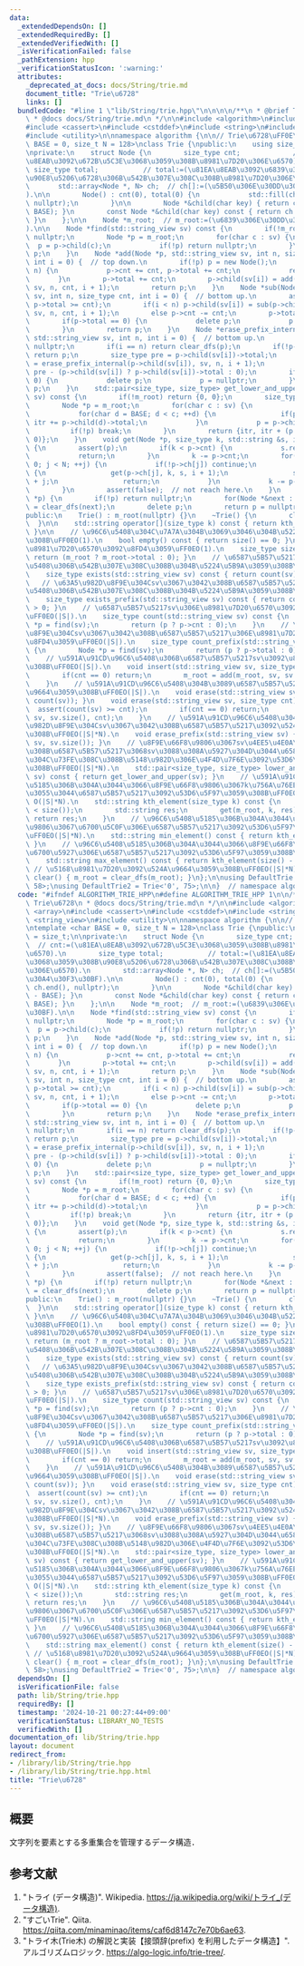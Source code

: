 ```yaml
---
data:
  _extendedDependsOn: []
  _extendedRequiredBy: []
  _extendedVerifiedWith: []
  _isVerificationFailed: false
  _pathExtension: hpp
  _verificationStatusIcon: ':warning:'
  attributes:
    _deprecated_at_docs: docs/String/trie.md
    document_title: "Trie\u6728"
    links: []
  bundledCode: "#line 1 \"lib/String/trie.hpp\"\n\n\n\n/**\n * @brief Trie\u6728\n\
    \ * @docs docs/String/trie.md\n */\n\n#include <algorithm>\n#include <array>\n\
    #include <cassert>\n#include <cstddef>\n#include <string>\n#include <string_view>\n\
    #include <utility>\n\nnamespace algorithm {\n\n// Trie\u6728\uFF0E\ntemplate <char\
    \ BASE = 0, size_t N = 128>\nclass Trie {\npublic:\n    using size_type = size_t;\n\
    \nprivate:\n    struct Node {\n        size_type cnt;             // cnt:=(\u81EA\
    \u8EAB\u3092\u672B\u5C3E\u3068\u3059\u308B\u8981\u7D20\u306E\u6570).\n       \
    \ size_type total;           // total:=(\u81EA\u8EAB\u3092\u6839\u3068\u3059\u308B\
    \u90E8\u5206\u6728\u306B\u542B\u307E\u308C\u308B\u8981\u7D20\u306E\u6570).\n \
    \       std::array<Node *, N> ch;  // ch[]:=(\u5B50\u306E\u30DD\u30A4\u30F3\u30BF\
    ).\n\n        Node() : cnt(0), total(0) {\n            std::fill(ch.begin(), ch.end(),\
    \ nullptr);\n        }\n\n        Node *&child(char key) { return ch.at(key -\
    \ BASE); }\n        const Node *&child(char key) const { return ch.at(key - BASE);\
    \ }\n    };\n\n    Node *m_root;  // m_root:=(\u6839\u306E\u30DD\u30A4\u30F3\u30BF\
    ).\n\n    Node *find(std::string_view sv) const {\n        if(!m_root) return\
    \ nullptr;\n        Node *p = m_root;\n        for(char c : sv) {\n          \
    \  p = p->child(c);\n            if(!p) return nullptr;\n        }\n        return\
    \ p;\n    }\n    Node *add(Node *p, std::string_view sv, int n, size_type cnt,\
    \ int i = 0) {  // top down.\n        if(!p) p = new Node();\n        if(i ==\
    \ n) {\n            p->cnt += cnt, p->total += cnt;\n            return p;\n \
    \       }\n        p->total += cnt;\n        p->child(sv[i]) = add(p->child(sv[i]),\
    \ sv, n, cnt, i + 1);\n        return p;\n    }\n    Node *sub(Node *p, std::string_view\
    \ sv, int n, size_type cnt, int i = 0) {  // bottom up.\n        assert(p and\
    \ p->total >= cnt);\n        if(i < n) p->child(sv[i]) = sub(p->child(sv[i]),\
    \ sv, n, cnt, i + 1);\n        else p->cnt -= cnt;\n        p->total -= cnt;\n\
    \        if(p->total == 0) {\n            delete p;\n            p = nullptr;\n\
    \        }\n        return p;\n    }\n    Node *erase_prefix_internal(Node *p,\
    \ std::string_view sv, int n, int i = 0) {  // bottom up.\n        if(!p) return\
    \ nullptr;\n        if(i == n) return clear_dfs(p);\n        if(!p->child(sv[i]))\
    \ return p;\n        size_type pre = p->child(sv[i])->total;\n        p->child(sv[i])\
    \ = erase_prefix_internal(p->child(sv[i]), sv, n, i + 1);\n        p->total -=\
    \ pre - (p->child(sv[i]) ? p->child(sv[i])->total : 0);\n        if(p->total ==\
    \ 0) {\n            delete p;\n            p = nullptr;\n        }\n        return\
    \ p;\n    }\n    std::pair<size_type, size_type> get_lower_and_upper(std::string_view\
    \ sv) const {\n        if(!m_root) return {0, 0};\n        size_type itr = 0;\n\
    \        Node *p = m_root;\n        for(char c : sv) {\n            itr += p->cnt;\n\
    \            for(char d = BASE; d < c; ++d) {\n                if(p->child(d))\
    \ itr += p->child(d)->total;\n            }\n            p = p->child(c);\n  \
    \          if(!p) break;\n        }\n        return {itr, itr + (p ? p->cnt :\
    \ 0)};\n    }\n    void get(Node *p, size_type k, std::string &s, int i = 0) const\
    \ {\n        assert(p);\n        if(k < p->cnt) {\n            s.resize(i);\n\
    \            return;\n        }\n        k -= p->cnt;\n        for(size_t j =\
    \ 0; j < N; ++j) {\n            if(!p->ch[j]) continue;\n            if(k < p->ch[j]->total)\
    \ {\n                get(p->ch[j], k, s, i + 1);\n                s[i] = BASE\
    \ + j;\n                return;\n            }\n            k -= p->ch[j]->total;\n\
    \        }\n        assert(false);  // not reach here.\n    }\n    Node *clear_dfs(Node\
    \ *p) {\n        if(!p) return nullptr;\n        for(Node *&next : p->ch) next\
    \ = clear_dfs(next);\n        delete p;\n        return p = nullptr;\n    }\n\n\
    public:\n    Trie() : m_root(nullptr) {}\n    ~Trie() {\n        clear();\n  \
    \  }\n\n    std::string operator[](size_type k) const { return kth_element(k);\
    \ }\n\n    // \u96C6\u5408\u304C\u7A7A\u304B\u3069\u3046\u304B\u5224\u5B9A\u3059\
    \u308B\uFF0EO(1).\n    bool empty() const { return size() == 0; }\n    // \u5168\
    \u8981\u7D20\u6570\u3092\u8FD4\u3059\uFF0EO(1).\n    size_type size() const {\
    \ return (m_root ? m_root->total : 0); }\n    // \u6587\u5B57\u5217sv\u304C\u96C6\
    \u5408\u306B\u542B\u307E\u308C\u308B\u304B\u5224\u5B9A\u3059\u308B\uFF0EO(|S|).\n\
    \    size_type exists(std::string_view sv) const { return count(sv) > 0; }\n \
    \   // \u63A5\u982D\u8F9E\u304Csv\u3067\u3042\u308B\u6587\u5B57\u5217\u304C\u96C6\
    \u5408\u306B\u542B\u307E\u308C\u308B\u304B\u5224\u5B9A\u3059\u308B\uFF0EO(|S|).\n\
    \    size_type exists_prefix(std::string_view sv) const { return count_prefix(sv)\
    \ > 0; }\n    // \u6587\u5B57\u5217sv\u306E\u8981\u7D20\u6570\u3092\u8FD4\u3059\
    \uFF0EO(|S|).\n    size_type count(std::string_view sv) const {\n        Node\
    \ *p = find(sv);\n        return (p ? p->cnt : 0);\n    }\n    // \u63A5\u982D\
    \u8F9E\u304Csv\u3067\u3042\u308B\u6587\u5B57\u5217\u306E\u8981\u7D20\u6570\u3092\
    \u8FD4\u3059\uFF0EO(|S|).\n    size_type count_prefix(std::string_view sv) const\
    \ {\n        Node *p = find(sv);\n        return (p ? p->total : 0);\n    }\n\
    \    // \u591A\u91CD\u96C6\u5408\u306B\u6587\u5B57\u5217sv\u3092\u8FFD\u52A0\u3059\
    \u308B\uFF0EO(|S|).\n    void insert(std::string_view sv, size_type cnt = 1) {\n\
    \        if(cnt == 0) return;\n        m_root = add(m_root, sv, sv.size(), cnt);\n\
    \    }\n    // \u591A\u91CD\u96C6\u5408\u304B\u3089\u6587\u5B57\u5217sv\u3092\u524A\
    \u9664\u3059\u308B\uFF0EO(|S|).\n    void erase(std::string_view sv) { erase(sv,\
    \ count(sv)); }\n    void erase(std::string_view sv, size_type cnt) {\n      \
    \  assert(count(sv) >= cnt);\n        if(cnt == 0) return;\n        m_root = sub(m_root,\
    \ sv, sv.size(), cnt);\n    }\n    // \u591A\u91CD\u96C6\u5408\u304B\u3089\u63A5\
    \u982D\u8F9E\u304Csv\u3067\u3042\u308B\u6587\u5B57\u5217\u3092\u524A\u9664\u3059\
    \u308B\uFF0EO(|S|*N).\n    void erase_prefix(std::string_view sv) { m_root = erase_prefix_internal(m_root,\
    \ sv, sv.size()); }\n    // \u8F9E\u66F8\u9806\u3067sv\u4EE5\u4E0A\u3067\u3042\
    \u308B\u6587\u5B57\u5217\u3068sv\u3088\u308A\u5927\u304D\u3044\u6587\u5B57\u5217\
    \u304C\u73FE\u308C\u308B\u5148\u982D\u306E\u4F4D\u7F6E\u3092\u53D6\u5F97\u3059\
    \u308B\uFF0EO(|S|*N).\n    std::pair<size_type, size_type> lower_and_upper_bound(std::string_view\
    \ sv) const { return get_lower_and_upper(sv); }\n    // \u591A\u91CD\u96C6\u5408\
    \u5185\u306B\u304A\u3044\u3066\u8F9E\u66F8\u9806\u3067k\u756A\u76EE\u306B\u5C0F\
    \u3055\u3044\u6587\u5B57\u5217\u3092\u53D6\u5F97\u3059\u308B\uFF0E0-based index.\
    \ O(|S|*N).\n    std::string kth_element(size_type k) const {\n        assert(k\
    \ < size());\n        std::string res;\n        get(m_root, k, res);\n       \
    \ return res;\n    }\n    // \u96C6\u5408\u5185\u306B\u304A\u3044\u3066\u8F9E\u66F8\
    \u9806\u3067\u6700\u5C0F\u306E\u6587\u5B57\u5217\u3092\u53D6\u5F97\u3059\u308B\
    \uFF0EO(|S|*N).\n    std::string min_element() const { return kth_element(0);\
    \ }\n    // \u96C6\u5408\u5185\u306B\u304A\u3044\u3066\u8F9E\u66F8\u9806\u3067\
    \u6700\u5927\u306E\u6587\u5B57\u5217\u3092\u53D6\u5F97\u3059\u308B\uFF0EO(|S|*N).\n\
    \    std::string max_element() const { return kth_element(size() - 1); }\n   \
    \ // \u5168\u8981\u7D20\u3092\u524A\u9664\u3059\u308B\uFF0EO(|S|*N).\n    void\
    \ clear() { m_root = clear_dfs(m_root); }\n};\n\nusing DefaultTrie = Trie<'A',\
    \ 58>;\nusing DefaultTrie2 = Trie<'0', 75>;\n\n}  // namespace algorithm\n\n\n"
  code: "#ifndef ALGORITHM_TRIE_HPP\n#define ALGORITHM_TRIE_HPP 1\n\n/**\n * @brief\
    \ Trie\u6728\n * @docs docs/String/trie.md\n */\n\n#include <algorithm>\n#include\
    \ <array>\n#include <cassert>\n#include <cstddef>\n#include <string>\n#include\
    \ <string_view>\n#include <utility>\n\nnamespace algorithm {\n\n// Trie\u6728\uFF0E\
    \ntemplate <char BASE = 0, size_t N = 128>\nclass Trie {\npublic:\n    using size_type\
    \ = size_t;\n\nprivate:\n    struct Node {\n        size_type cnt;           \
    \  // cnt:=(\u81EA\u8EAB\u3092\u672B\u5C3E\u3068\u3059\u308B\u8981\u7D20\u306E\
    \u6570).\n        size_type total;           // total:=(\u81EA\u8EAB\u3092\u6839\
    \u3068\u3059\u308B\u90E8\u5206\u6728\u306B\u542B\u307E\u308C\u308B\u8981\u7D20\
    \u306E\u6570).\n        std::array<Node *, N> ch;  // ch[]:=(\u5B50\u306E\u30DD\
    \u30A4\u30F3\u30BF).\n\n        Node() : cnt(0), total(0) {\n            std::fill(ch.begin(),\
    \ ch.end(), nullptr);\n        }\n\n        Node *&child(char key) { return ch.at(key\
    \ - BASE); }\n        const Node *&child(char key) const { return ch.at(key -\
    \ BASE); }\n    };\n\n    Node *m_root;  // m_root:=(\u6839\u306E\u30DD\u30A4\u30F3\
    \u30BF).\n\n    Node *find(std::string_view sv) const {\n        if(!m_root) return\
    \ nullptr;\n        Node *p = m_root;\n        for(char c : sv) {\n          \
    \  p = p->child(c);\n            if(!p) return nullptr;\n        }\n        return\
    \ p;\n    }\n    Node *add(Node *p, std::string_view sv, int n, size_type cnt,\
    \ int i = 0) {  // top down.\n        if(!p) p = new Node();\n        if(i ==\
    \ n) {\n            p->cnt += cnt, p->total += cnt;\n            return p;\n \
    \       }\n        p->total += cnt;\n        p->child(sv[i]) = add(p->child(sv[i]),\
    \ sv, n, cnt, i + 1);\n        return p;\n    }\n    Node *sub(Node *p, std::string_view\
    \ sv, int n, size_type cnt, int i = 0) {  // bottom up.\n        assert(p and\
    \ p->total >= cnt);\n        if(i < n) p->child(sv[i]) = sub(p->child(sv[i]),\
    \ sv, n, cnt, i + 1);\n        else p->cnt -= cnt;\n        p->total -= cnt;\n\
    \        if(p->total == 0) {\n            delete p;\n            p = nullptr;\n\
    \        }\n        return p;\n    }\n    Node *erase_prefix_internal(Node *p,\
    \ std::string_view sv, int n, int i = 0) {  // bottom up.\n        if(!p) return\
    \ nullptr;\n        if(i == n) return clear_dfs(p);\n        if(!p->child(sv[i]))\
    \ return p;\n        size_type pre = p->child(sv[i])->total;\n        p->child(sv[i])\
    \ = erase_prefix_internal(p->child(sv[i]), sv, n, i + 1);\n        p->total -=\
    \ pre - (p->child(sv[i]) ? p->child(sv[i])->total : 0);\n        if(p->total ==\
    \ 0) {\n            delete p;\n            p = nullptr;\n        }\n        return\
    \ p;\n    }\n    std::pair<size_type, size_type> get_lower_and_upper(std::string_view\
    \ sv) const {\n        if(!m_root) return {0, 0};\n        size_type itr = 0;\n\
    \        Node *p = m_root;\n        for(char c : sv) {\n            itr += p->cnt;\n\
    \            for(char d = BASE; d < c; ++d) {\n                if(p->child(d))\
    \ itr += p->child(d)->total;\n            }\n            p = p->child(c);\n  \
    \          if(!p) break;\n        }\n        return {itr, itr + (p ? p->cnt :\
    \ 0)};\n    }\n    void get(Node *p, size_type k, std::string &s, int i = 0) const\
    \ {\n        assert(p);\n        if(k < p->cnt) {\n            s.resize(i);\n\
    \            return;\n        }\n        k -= p->cnt;\n        for(size_t j =\
    \ 0; j < N; ++j) {\n            if(!p->ch[j]) continue;\n            if(k < p->ch[j]->total)\
    \ {\n                get(p->ch[j], k, s, i + 1);\n                s[i] = BASE\
    \ + j;\n                return;\n            }\n            k -= p->ch[j]->total;\n\
    \        }\n        assert(false);  // not reach here.\n    }\n    Node *clear_dfs(Node\
    \ *p) {\n        if(!p) return nullptr;\n        for(Node *&next : p->ch) next\
    \ = clear_dfs(next);\n        delete p;\n        return p = nullptr;\n    }\n\n\
    public:\n    Trie() : m_root(nullptr) {}\n    ~Trie() {\n        clear();\n  \
    \  }\n\n    std::string operator[](size_type k) const { return kth_element(k);\
    \ }\n\n    // \u96C6\u5408\u304C\u7A7A\u304B\u3069\u3046\u304B\u5224\u5B9A\u3059\
    \u308B\uFF0EO(1).\n    bool empty() const { return size() == 0; }\n    // \u5168\
    \u8981\u7D20\u6570\u3092\u8FD4\u3059\uFF0EO(1).\n    size_type size() const {\
    \ return (m_root ? m_root->total : 0); }\n    // \u6587\u5B57\u5217sv\u304C\u96C6\
    \u5408\u306B\u542B\u307E\u308C\u308B\u304B\u5224\u5B9A\u3059\u308B\uFF0EO(|S|).\n\
    \    size_type exists(std::string_view sv) const { return count(sv) > 0; }\n \
    \   // \u63A5\u982D\u8F9E\u304Csv\u3067\u3042\u308B\u6587\u5B57\u5217\u304C\u96C6\
    \u5408\u306B\u542B\u307E\u308C\u308B\u304B\u5224\u5B9A\u3059\u308B\uFF0EO(|S|).\n\
    \    size_type exists_prefix(std::string_view sv) const { return count_prefix(sv)\
    \ > 0; }\n    // \u6587\u5B57\u5217sv\u306E\u8981\u7D20\u6570\u3092\u8FD4\u3059\
    \uFF0EO(|S|).\n    size_type count(std::string_view sv) const {\n        Node\
    \ *p = find(sv);\n        return (p ? p->cnt : 0);\n    }\n    // \u63A5\u982D\
    \u8F9E\u304Csv\u3067\u3042\u308B\u6587\u5B57\u5217\u306E\u8981\u7D20\u6570\u3092\
    \u8FD4\u3059\uFF0EO(|S|).\n    size_type count_prefix(std::string_view sv) const\
    \ {\n        Node *p = find(sv);\n        return (p ? p->total : 0);\n    }\n\
    \    // \u591A\u91CD\u96C6\u5408\u306B\u6587\u5B57\u5217sv\u3092\u8FFD\u52A0\u3059\
    \u308B\uFF0EO(|S|).\n    void insert(std::string_view sv, size_type cnt = 1) {\n\
    \        if(cnt == 0) return;\n        m_root = add(m_root, sv, sv.size(), cnt);\n\
    \    }\n    // \u591A\u91CD\u96C6\u5408\u304B\u3089\u6587\u5B57\u5217sv\u3092\u524A\
    \u9664\u3059\u308B\uFF0EO(|S|).\n    void erase(std::string_view sv) { erase(sv,\
    \ count(sv)); }\n    void erase(std::string_view sv, size_type cnt) {\n      \
    \  assert(count(sv) >= cnt);\n        if(cnt == 0) return;\n        m_root = sub(m_root,\
    \ sv, sv.size(), cnt);\n    }\n    // \u591A\u91CD\u96C6\u5408\u304B\u3089\u63A5\
    \u982D\u8F9E\u304Csv\u3067\u3042\u308B\u6587\u5B57\u5217\u3092\u524A\u9664\u3059\
    \u308B\uFF0EO(|S|*N).\n    void erase_prefix(std::string_view sv) { m_root = erase_prefix_internal(m_root,\
    \ sv, sv.size()); }\n    // \u8F9E\u66F8\u9806\u3067sv\u4EE5\u4E0A\u3067\u3042\
    \u308B\u6587\u5B57\u5217\u3068sv\u3088\u308A\u5927\u304D\u3044\u6587\u5B57\u5217\
    \u304C\u73FE\u308C\u308B\u5148\u982D\u306E\u4F4D\u7F6E\u3092\u53D6\u5F97\u3059\
    \u308B\uFF0EO(|S|*N).\n    std::pair<size_type, size_type> lower_and_upper_bound(std::string_view\
    \ sv) const { return get_lower_and_upper(sv); }\n    // \u591A\u91CD\u96C6\u5408\
    \u5185\u306B\u304A\u3044\u3066\u8F9E\u66F8\u9806\u3067k\u756A\u76EE\u306B\u5C0F\
    \u3055\u3044\u6587\u5B57\u5217\u3092\u53D6\u5F97\u3059\u308B\uFF0E0-based index.\
    \ O(|S|*N).\n    std::string kth_element(size_type k) const {\n        assert(k\
    \ < size());\n        std::string res;\n        get(m_root, k, res);\n       \
    \ return res;\n    }\n    // \u96C6\u5408\u5185\u306B\u304A\u3044\u3066\u8F9E\u66F8\
    \u9806\u3067\u6700\u5C0F\u306E\u6587\u5B57\u5217\u3092\u53D6\u5F97\u3059\u308B\
    \uFF0EO(|S|*N).\n    std::string min_element() const { return kth_element(0);\
    \ }\n    // \u96C6\u5408\u5185\u306B\u304A\u3044\u3066\u8F9E\u66F8\u9806\u3067\
    \u6700\u5927\u306E\u6587\u5B57\u5217\u3092\u53D6\u5F97\u3059\u308B\uFF0EO(|S|*N).\n\
    \    std::string max_element() const { return kth_element(size() - 1); }\n   \
    \ // \u5168\u8981\u7D20\u3092\u524A\u9664\u3059\u308B\uFF0EO(|S|*N).\n    void\
    \ clear() { m_root = clear_dfs(m_root); }\n};\n\nusing DefaultTrie = Trie<'A',\
    \ 58>;\nusing DefaultTrie2 = Trie<'0', 75>;\n\n}  // namespace algorithm\n\n#endif\n"
  dependsOn: []
  isVerificationFile: false
  path: lib/String/trie.hpp
  requiredBy: []
  timestamp: '2024-10-21 00:27:44+09:00'
  verificationStatus: LIBRARY_NO_TESTS
  verifiedWith: []
documentation_of: lib/String/trie.hpp
layout: document
redirect_from:
- /library/lib/String/trie.hpp
- /library/lib/String/trie.hpp.html
title: "Trie\u6728"
---
```

## 概要

文字列を要素とする多重集合を管理するデータ構造．


## 参考文献

1. "トライ (データ構造)". Wikipedia. <https://ja.wikipedia.org/wiki/トライ_(データ構造)>.
1. "すごいTrie". Qiita. <https://qiita.com/minaminao/items/caf6d8147c7e70b6ae63>.
1. "トライ木(Trie木) の解説と実装【接頭辞(prefix) を利用したデータ構造】". アルゴリズムロジック. <https://algo-logic.info/trie-tree/>.
